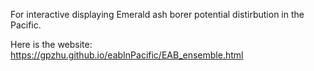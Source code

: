 For interactive displaying Emerald ash borer potential distirbution in the Pacific. 

Here is the website: https://gpzhu.github.io/eabInPacific/EAB_ensemble.html 
